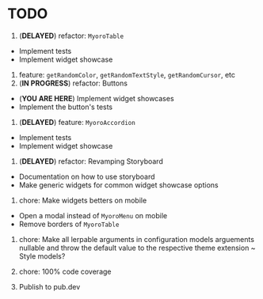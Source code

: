 # TODO

1. (**DELAYED**) refactor: `MyoroTable`

- Implement tests
- Implement widget showcase

1. feature: `getRandomColor`, `getRandomTextStyle`, `getRandomCursor`, etc
1. (**IN PROGRESS**) refactor: Buttons

- (**YOU ARE HERE**) Implement widget showcases
- Implement the button's tests

1. (**DELAYED**) feature: `MyoroAccordion`

- Implement tests
- Implement widget showcase

1. (**DELAYED**) refactor: Revamping Storyboard

- Documentation on how to use storyboard
- Make generic widgets for common widget showcase options

1. chore: Make widgets betters on mobile

- Open a modal instead of `MyoroMenu` on mobile
- Remove borders of `MyoroTable`

1. chore: Make all lerpable arguments in configuration models arguements nullable and throw the default value to the respective theme extension ~ Style models?

1. chore: 100% code coverage
1. Publish to pub.dev
